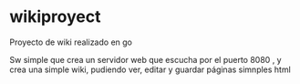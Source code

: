 # wikiproyect
Proyecto de wiki realizado en go

Sw simple que crea un servidor web que escucha por el puerto 8080 , y crea una simple wiki, pudiendo ver, editar y guardar páginas simnples html

